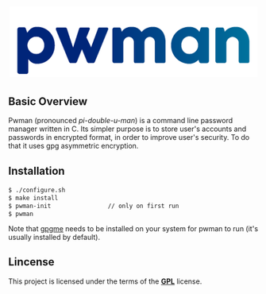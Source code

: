 <h1 align="center">
    <img width="500" alt="PWM4N" src="https://github.com/some0necoding/pwman/blob/main/.github/pwman_logo.png">
</h1>

<!-- links and badges here -->

## Basic Overview

Pwman (pronounced *pi-double-u-man*) is a command line password manager written in C. Its simpler purpose is 
to store user's accounts and passwords in encrypted format, in order to improve user's security. To do that it 
uses gpg asymmetric encryption.

## Installation

```
$ ./configure.sh
$ make install
$ pwman-init                // only on first run
$ pwman
```

Note that [gpgme](https://gnupg.org/software/gpgme/index.html) needs to be installed on your system for pwman to run (it's usually installed by default).

## Lincense

This project is licensed under the terms of the [**GPL**](https://github.com/some0necoding/pwman/blob/main/LICENSE.md) license.
